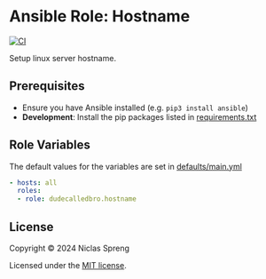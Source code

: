 # Ansible Role: Hostname

[![CI](https://github.com/DudeCalledBro/ansible-role-hostname/actions/workflows/molecule.yml/badge.svg)](https://github.com/DudeCalledBro/ansible-role-hostname/actions/workflows/molecule.yml)

Setup linux server hostname.

## Prerequisites

- Ensure you have Ansible installed (e.g. `pip3 install ansible`)
- **Development**: Install the pip packages listed in [requirements.txt](requirements.txt)

## Role Variables

The default values for the variables are set in [defaults/main.yml](defaults/main.yml)

```yaml
- hosts: all
  roles:
  - role: dudecalledbro.hostname
```

## License

Copyright © 2024 Niclas Spreng

Licensed under the [MIT license](LICENSE).
